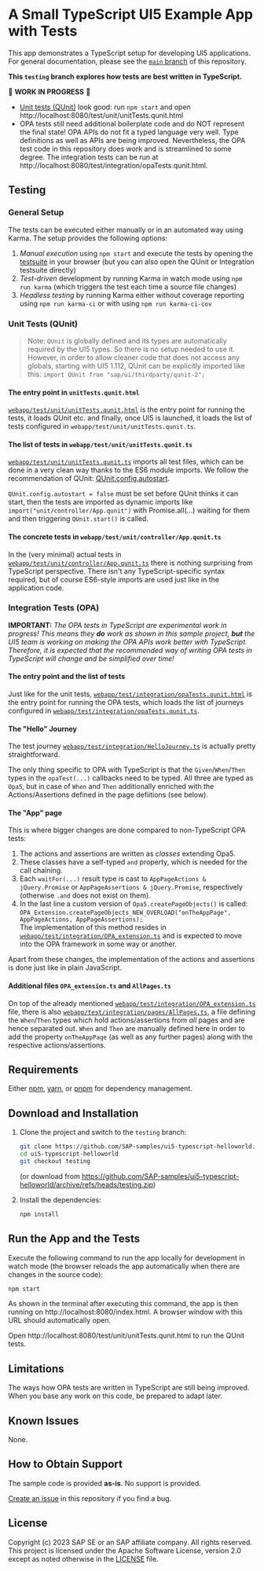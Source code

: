 # A Small TypeScript UI5 Example App with Tests

This app demonstrates a TypeScript setup for developing UI5 applications. For general documentation, please see the [`main` branch](https://github.com/SAP-samples/ui5-typescript-helloworld/tree/main) of this repository.

**This `testing` branch explores how tests are best written in TypeScript.**

:construction: **WORK IN PROGRESS** :construction:

* [Unit tests (QUnit)](./webapp/test/unit/) look good: run `npm start` and open http://localhost:8080/test/unit/unitTests.qunit.html 
* OPA tests still need additional boilerplate code and do NOT represent the final state! OPA APIs do not fit a typed language very well. Type definitions as well as APIs are being improved. Nevertheless, the OPA test code in this repository does work and is streamlined to some degree. The integration tests can be run at http://localhost:8080/test/integration/opaTests.qunit.html.

## Testing

### General Setup

The tests can be executed either manually or in an automated way using Karma. The setup provides the following options:

1. *Manual execution*  using `npm start` and execute the tests by opening the [testsuite](http://localhost:8080/test/testsuite.qunit.html) in your browser (but you can also open the QUnit or Integration testsuite directly)
2. *Test-driven* development by running Karma in watch mode using `npm run karma` (which triggers the test each time a source file changes)
3. *Headless testing* by running Karma either without coverage reporting using `npm run karma-ci` or with using `npm run karma-ci-cov`

### Unit Tests (QUnit)

> Note: `QUnit` is globally defined and its types are automatically required by the UI5 types. So there is no setup needed to use it. However, in order to allow cleaner code that does not access any globals, starting with UI5 1.112, QUnit can be explicitly imported like this: `import QUnit from "sap/ui/thirdparty/qunit-2";`

#### The entry point in `unitTests.qunit.html`

[`webapp/test/unit/unitTests.qunit.html`](webapp/test/unit/unitTests.qunit.html) is the entry point for running the tests, it loads QUnit etc. and finally, once UI5 is launched, it loads the list of tests configured in `webapp/test/unit/unitTests.qunit.ts`.

#### The list of tests in `webapp/test/unit/unitTests.qunit.ts`

[`webapp/test/unit/unitTests.qunit.ts`](webapp/test/unit/unitTests.qunit.ts) imports all test files, which can be done in a very clean way thanks to the ES6 module imports. We follow the recommendation of QUnit: [QUnit.config.autostart](https://api.qunitjs.com/config/autostart/).

`QUnit.config.autostart = false` must be set before QUnit thinks it can start, then the tests are imported as dynamic imports like `import("unit/controller/App.qunit")` with Promise.all(...) waiting for them and then triggering `QUnit.start()` is called.

#### The concrete tests in `webapp/test/unit/controller/App.qunit.ts`

In the (very minimal) actual tests in [`webapp/test/unit/controller/App.qunit.ts`](webapp/test/unit/controller/App.qunit.ts) there is nothing surprising from TypeScript perspective. There isn't any TypeScript-specific syntax required, but of course ES6-style imports are used just like in the application code.

### Integration Tests (OPA)

**IMPORTANT:**
*The OPA tests in TypeScript are experimental work in progress! This means they **do** work as shown in this sample project, **but** the UI5 team is working on making the OPA APIs work better with TypeScript. Therefore, it is expected that the recommended way of writing OPA tests in TypeScript will change and be simplified over time!*

#### The entry point and the list of tests

Just like for the unit tests, [`webapp/test/integration/opaTests.qunit.html`](webapp/test/integration/opaTests.qunit.html) is the entry point for running the OPA tests, which loads the list of journeys configured in [`webapp/test/integration/opaTests.qunit.ts`](webapp/test/integration/opaTests.qunit.ts).

#### The "Hello" Journey

The test journey [`webapp/test/integration/HelloJourney.ts`](webapp/test/integration/HelloJourney.ts) is actually pretty straightforward.

The only thing specific to OPA with TypeScript is that the `Given`/`When`/`Then` types in the `opaTest(...)` callbacks need to be typed. All three are typed as `Opa5`, but in case of `When` and `Then` additionally enriched with the Actions/Assertions defined in the page defiitions (see below).

#### The "App" page

This is where bigger changes are done compared to non-TypeScript OPA tests:

1. The actions and assertions are written as *classes* extending Opa5.
2. These classes have a self-typed `and` property, which is needed for the call chaining.
3. Each `waitFor(...)` result type is cast to `AppPageActions & jQuery.Promise` or `AppPageAssertions & jQuery.Promise`, respectively (otherwise `.and` does not exist on them).
4. In the last line a custom version of `Opa5.createPageObjects()` is called:
  \
  `OPA_Extension.createPageObjects_NEW_OVERLOAD("onTheAppPage", AppPageActions, AppPageAssertions);`
  \
  The implementation of this method resides in [`webapp/test/integration/OPA_extension.ts`](webapp/test/integration/OPA_extension.ts) and is expected to move into the OPA framework in some way or another.

Apart from these changes, the implementation of the actions and assertions is done just like in plain JavaScript.

#### Additional files `OPA_extension.ts` and `AllPages.ts`

On top of the already mentioned [`webapp/test/integration/OPA_extension.ts`](webapp/test/integration/OPA_extension.ts) file, there is also [`webapp/test/integration/pages/AllPages.ts`](webapp/test/integration/pages/AllPages.ts), a file defining the `When`/`Then` types which hold actions/assertions from *all* pages and are hence separated out. `When` and `Then` are manually defined here in order to add the property `onTheAppPage` (as well as any further pages) along with the respective actions/assertions.

## Requirements

Either [npm](https://www.npmjs.com/), [yarn](https://yarnpkg.com/), or [pnpm](https://pnpm.io/) for dependency management.

## Download and Installation

1. Clone the project and switch to the `testing` branch:

   ```sh
   git clone https://github.com/SAP-samples/ui5-typescript-helloworld.git
   cd ui5-typescript-helloworld
   git checkout testing
   ```

   (or download from https://github.com/SAP-samples/ui5-typescript-helloworld/archive/refs/heads/testing.zip)
   &nbsp;

1. Install the dependencies:

   ```sh
   npm install
   ```

## Run the App and the Tests

Execute the following command to run the app locally for development in watch mode (the browser reloads the app automatically when there are changes in the source code):

```sh
npm start
```

As shown in the terminal after executing this command, the app is then running on http://localhost:8080/index.html. A browser window with this URL should automatically open.

Open http://localhost:8080/test/unit/unitTests.qunit.html to run the QUnit tests.

## Limitations

The ways how OPA tests are written in TypeScript are still being improved. When you base any work on this code, be prepared to adapt later.

## Known Issues

None.

## How to Obtain Support

The sample code is provided **as-is**. No support is provided.

[Create an issue](https://github.com/SAP-samples/ui5-typescript-helloworld/issues) in this repository if you find a bug.

## License

Copyright (c) 2023 SAP SE or an SAP affiliate company. All rights reserved.
This project is licensed under the Apache Software License, version 2.0 except as noted otherwise in the [LICENSE](LICENSE) file.
